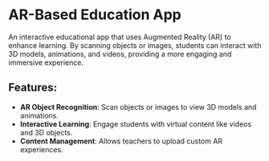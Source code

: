 # AR-Based Education App

An interactive educational app that uses Augmented Reality (AR) to enhance learning. By scanning objects or images, students can interact with 3D models, animations, and videos, providing a more engaging and immersive experience.

## Features:
- **AR Object Recognition**: Scan objects or images to view 3D models and animations.
- **Interactive Learning**: Engage students with virtual content like videos and 3D objects.
- **Content Management**: Allows teachers to upload custom AR experiences.

